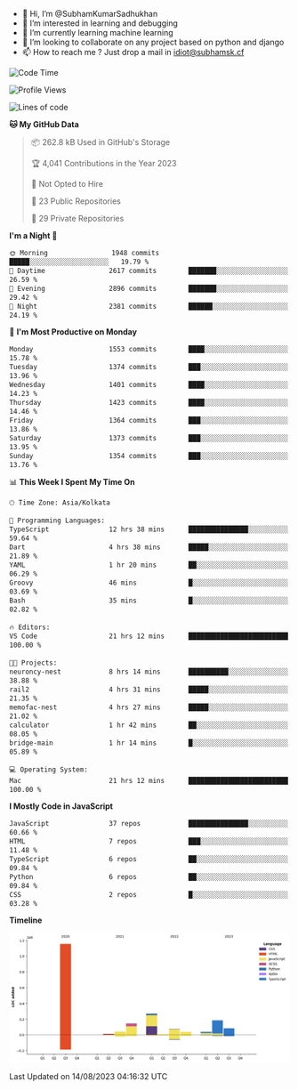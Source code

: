 - 👋 Hi, I’m @SubhamKumarSadhukhan
- 👀 I’m interested in learning and debugging
- 🌱 I’m currently learning machine learning
- 💞️ I’m looking to collaborate on any project based on python and django
- 📫 How to reach me ?
      Just drop a mail in idiot@subhamsk.cf

<!---
SubhamKumarSadhukhan/SubhamKumarSadhukhan is a ✨ special ✨ repository because its `README.md` (this file) appears on your GitHub profile.
You can click the Preview link to take a look at your changes.
--->


<!--START_SECTION:waka-->
![Code Time](http://img.shields.io/badge/Code%20Time-1%2C438%20hrs%205%20mins-blue)

![Profile Views](http://img.shields.io/badge/Profile%20Views-10-blue)

![Lines of code](https://img.shields.io/badge/From%20Hello%20World%20I%27ve%20Written-2.0%20million%20lines%20of%20code-blue)

**🐱 My GitHub Data** 

> 📦 262.8 kB Used in GitHub's Storage 
 > 
> 🏆 4,041 Contributions in the Year 2023
 > 
> 🚫 Not Opted to Hire
 > 
> 📜 23 Public Repositories 
 > 
> 🔑 29 Private Repositories 
 > 
**I'm a Night 🦉** 

```text
🌞 Morning                1948 commits        █████░░░░░░░░░░░░░░░░░░░░   19.79 % 
🌆 Daytime                2617 commits        ███████░░░░░░░░░░░░░░░░░░   26.59 % 
🌃 Evening                2896 commits        ███████░░░░░░░░░░░░░░░░░░   29.42 % 
🌙 Night                  2381 commits        ██████░░░░░░░░░░░░░░░░░░░   24.19 % 
```
📅 **I'm Most Productive on Monday** 

```text
Monday                   1553 commits        ████░░░░░░░░░░░░░░░░░░░░░   15.78 % 
Tuesday                  1374 commits        ███░░░░░░░░░░░░░░░░░░░░░░   13.96 % 
Wednesday                1401 commits        ████░░░░░░░░░░░░░░░░░░░░░   14.23 % 
Thursday                 1423 commits        ████░░░░░░░░░░░░░░░░░░░░░   14.46 % 
Friday                   1364 commits        ███░░░░░░░░░░░░░░░░░░░░░░   13.86 % 
Saturday                 1373 commits        ███░░░░░░░░░░░░░░░░░░░░░░   13.95 % 
Sunday                   1354 commits        ███░░░░░░░░░░░░░░░░░░░░░░   13.76 % 
```


📊 **This Week I Spent My Time On** 

```text
🕑︎ Time Zone: Asia/Kolkata

💬 Programming Languages: 
TypeScript               12 hrs 38 mins      ███████████████░░░░░░░░░░   59.64 % 
Dart                     4 hrs 38 mins       █████░░░░░░░░░░░░░░░░░░░░   21.89 % 
YAML                     1 hr 20 mins        ██░░░░░░░░░░░░░░░░░░░░░░░   06.29 % 
Groovy                   46 mins             █░░░░░░░░░░░░░░░░░░░░░░░░   03.69 % 
Bash                     35 mins             █░░░░░░░░░░░░░░░░░░░░░░░░   02.82 % 

🔥 Editors: 
VS Code                  21 hrs 12 mins      █████████████████████████   100.00 % 

🐱‍💻 Projects: 
neuroncy-nest            8 hrs 14 mins       ██████████░░░░░░░░░░░░░░░   38.88 % 
rail2                    4 hrs 31 mins       █████░░░░░░░░░░░░░░░░░░░░   21.35 % 
memofac-nest             4 hrs 27 mins       █████░░░░░░░░░░░░░░░░░░░░   21.02 % 
calculator               1 hr 42 mins        ██░░░░░░░░░░░░░░░░░░░░░░░   08.05 % 
bridge-main              1 hr 14 mins        █░░░░░░░░░░░░░░░░░░░░░░░░   05.89 % 

💻 Operating System: 
Mac                      21 hrs 12 mins      █████████████████████████   100.00 % 
```

**I Mostly Code in JavaScript** 

```text
JavaScript               37 repos            ███████████████░░░░░░░░░░   60.66 % 
HTML                     7 repos             ███░░░░░░░░░░░░░░░░░░░░░░   11.48 % 
TypeScript               6 repos             ██░░░░░░░░░░░░░░░░░░░░░░░   09.84 % 
Python                   6 repos             ██░░░░░░░░░░░░░░░░░░░░░░░   09.84 % 
CSS                      2 repos             █░░░░░░░░░░░░░░░░░░░░░░░░   03.28 % 
```



**Timeline**

![Lines of Code chart](https://raw.githubusercontent.com/SubhamKumarSadhukhan/SubhamKumarSadhukhan/main/assets/bar_graph.png)


 Last Updated on 14/08/2023 04:16:32 UTC
<!--END_SECTION:waka-->
